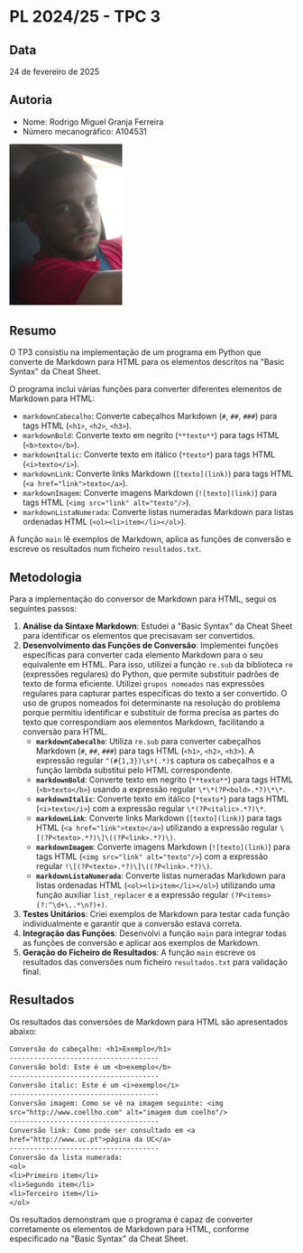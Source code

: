 # PL 2024/25 - TPC 3

## Data
24 de fevereiro de 2025

## Autoria
- Nome: Rodrigo Miguel Granja Ferreira
- Número mecanográfico: A104531
<img src="../foto.jpg" alt="Minha Foto" width="200"/>

## Resumo 
O TP3 consistiu na implementação de um programa em Python que converte de Markdown para HTML para os elementos descritos na "Basic Syntax" da Cheat Sheet.

O programa inclui várias funções para converter diferentes elementos de Markdown para HTML:

- `markdownCabecalho`: Converte cabeçalhos Markdown (`#`, `##`, `###`) para tags HTML (`<h1>`, `<h2>`, `<h3>`).
- `markdownBold`: Converte texto em negrito (`**texto**`) para tags HTML (`<b>texto</b>`).
- `markdownItalic`: Converte texto em itálico (`*texto*`) para tags HTML (`<i>texto</i>`).
- `markdownLink`: Converte links Markdown (`[texto](link)`) para tags HTML (`<a href="link">texto</a>`).
- `markdownImagem`: Converte imagens Markdown (`![texto](link)`) para tags HTML (`<img src="link" alt="texto"/>`).
- `markdownListaNumerada`: Converte listas numeradas Markdown para listas ordenadas HTML (`<ol><li>item</li></ol>`).

A função `main` lê exemplos de Markdown, aplica as funções de conversão e escreve os resultados num ficheiro `resultados.txt`.

## Metodologia

Para a implementação do conversor de Markdown para HTML, segui os seguintes passos:

1. **Análise da Sintaxe Markdown**: Estudei a "Basic Syntax" da Cheat Sheet para identificar os elementos que precisavam ser convertidos.
2. **Desenvolvimento das Funções de Conversão**: Implementei funções específicas para converter cada elemento Markdown para o seu equivalente em HTML. Para isso, utilizei a função `re.sub` da biblioteca `re` (expressões regulares) do Python, que permite substituir padrões de texto de forma eficiente. Utilizei `grupos nomeados` nas expressões regulares para capturar partes específicas do texto a ser convertido. O uso de grupos nomeados foi determinante na resolução do problema porque permitiu identificar e substituir de forma precisa as partes do texto que correspondiam aos elementos Markdown, facilitando a conversão para HTML.
    - **`markdownCabecalho`**: Utiliza `re.sub` para converter cabeçalhos Markdown (`#`, `##`, `###`) para tags HTML (`<h1>`, `<h2>`, `<h3>`). A expressão regular `^(#{1,3})\s*(.*)$` captura os cabeçalhos e a função lambda substitui pelo HTML correspondente.
    - **`markdownBold`**: Converte texto em negrito (`**texto**`) para tags HTML (`<b>texto</b>`) usando a expressão regular `\*\*(?P<bold>.*?)\*\*`.
    - **`markdownItalic`**: Converte texto em itálico (`*texto*`) para tags HTML (`<i>texto</i>`) com a expressão regular `\*(?P<italic>.*?)\*`.
    - **`markdownLink`**: Converte links Markdown (`[texto](link)`) para tags HTML (`<a href="link">texto</a>`) utilizando a expressão regular `\[(?P<texto>.*?)\]\((?P<link>.*?)\)`.
    - **`markdownImagem`**: Converte imagens Markdown (`![texto](link)`) para tags HTML (`<img src="link" alt="texto"/>`) com a expressão regular `!\[(?P<texto>.*?)\]\((?P<link>.*?)\)`.
    - **`markdownListaNumerada`**: Converte listas numeradas Markdown para listas ordenadas HTML (`<ol><li>item</li></ol>`) utilizando uma função auxiliar `list_replacer` e a expressão regular `(?P<items>(?:^\d+\..*\n?)+)`.
3. **Testes Unitários**: Criei exemplos de Markdown para testar cada função individualmente e garantir que a conversão estava correta.
4. **Integração das Funções**: Desenvolvi a função `main` para integrar todas as funções de conversão e aplicar aos exemplos de Markdown.
5. **Geração do Ficheiro de Resultados**: A função `main` escreve os resultados das conversões num ficheiro `resultados.txt` para validação final.

## Resultados

Os resultados das conversões de Markdown para HTML são apresentados abaixo:

```plaintext
Conversão do cabeçalho: <h1>Exemplo</h1>
-------------------------------------
Conversão bold: Este é um <b>exemplo</b>
-------------------------------------
Conversão italic: Este é um <i>exemplo</i>
-------------------------------------
Conversão imagem: Como se vê na imagem seguinte: <img src="http://www.coellho.com" alt="imagem dum coelho"/>
-------------------------------------
Conversão link: Como pode ser consultado em <a href="http://www.uc.pt">página da UC</a>
-------------------------------------
Conversão da lista numerada:
<ol>
<li>Primeiro item</li>
<li>Segundo item</li>
<li>Terceiro item</li>
</ol>
```

Os resultados demonstram que o programa é capaz de converter corretamente os elementos de Markdown para HTML, conforme especificado na "Basic Syntax" da Cheat Sheet.
